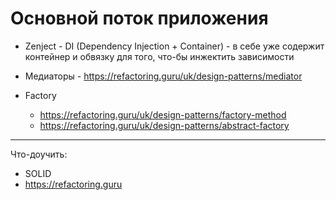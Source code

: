 # Основной поток приложения

- Zenject - DI (Dependency Injection + Container) - в себе уже содержит контейнер и обвязку для того, что-бы инжектить зависимости

- Медиаторы - https://refactoring.guru/uk/design-patterns/mediator

- Factory
  - https://refactoring.guru/uk/design-patterns/factory-method
  - https://refactoring.guru/uk/design-patterns/abstract-factory


------
Что-доучить:
- SOLID
- https://refactoring.guru

